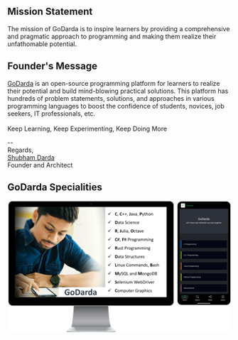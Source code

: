 ## Mission Statement

The mission of GoDarda is to inspire learners by providing a comprehensive and pragmatic approach to programming and making them realize their unfathomable potential.

## Founder's Message

[GoDarda][gidzzegt] is an open-source programming platform for learners to realize their potential and build mind-blowing practical solutions. This platform has hundreds of problem statements, solutions, and approaches in various programming languages to boost the confidence of students, novices, job seekers, IT professionals, etc. <br><br>Keep Learning, Keep Experimenting, Keep Doing More

--<br>
Regards,<br>
[Shubham Darda][gidaekky]<br>
Founder and Architect

## GoDarda Specialities

<img src="https://raw.githubusercontent.com/godarda/godarda.github.io/master/assets/images/advertise.png">

[gidzzegt]: https://godarda.github.io
[gidaekky]: https://godarda.github.io/shubhamrdarda